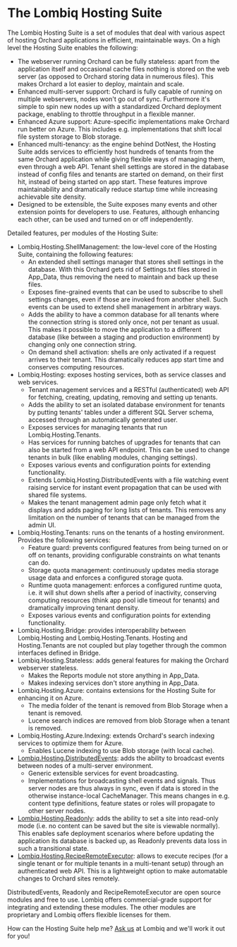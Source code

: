 # The Lombiq Hosting Suite



The Lombiq Hosting Suite is a set of  modules that deal with various aspect of hosting Orchard applications in efficient, maintainable ways. On a high level the Hosting Suite enables the following:

- The webserver running Orchard can be fully  stateless: apart from the application itself and occasional cache files  nothing is stored on the web server (as opposed to Orchard storing data  in numerous files). This makes Orchard a lot easier to deploy, maintain  and scale.
- Enhanced multi-server support: Orchard is fully  capable of running on multiple webservers, nodes won't go out of sync.  Furthermore it's simple to spin new nodes up with a standardized Orchard deployment package, enabling to throttle throughput in a flexible  manner.
- Enhanced Azure support: Azure-specific implementations  make Orchard run better on Azure. This includes e.g. implementations  that shift local file system storage to Blob storage.
- Enhanced  multi-tenancy: as the engine behind DotNest, the Hosting Suite adds  services to efficiently host hundreds of tenants from the same Orchard  application while giving flexible ways of managing them, even through a  web API. Tenant shell settings are stored in the database instead of  config files and tenants are started on demand, on their first hit,  instead of being started on app start. These features improve  maintainability and dramatically reduce startup time while increasing  achievable site density.
- Designed to be extensible, the Suite  exposes many events and other extension points for developers to use.  Features, although enhancing each other, can be used and turned on or  off independently.

Detailed features, per modules of the Hosting Suite:

- Lombiq.Hosting.ShellManagement: the low-level core of the Hosting Suite, containing the following features:
    - An extended shell settings manager that stores shell settings in the  database. With this Orchard gets rid of Settings.txt files stored in  App_Data, thus removing the need to maintain and back up these files.
    - Exposes fine-grained events that can be used to subscribe to shell settings  changes, even if those are invoked from another shell. Such events can  be used to extend shell management in arbitrary ways.
    - Adds the  ability to have a common database for all tenants where the connection  string is stored only once, not per tenant as usual. This makes it  possible to move the application to a different database (like between a staging and production environment) by changing only one connection  string.
    - On demand shell activation: shells are only activated if a request arrives to their tenant. This dramatically reduces app start  time and conserves computing resources.
- Lombiq.Hosting: exposes hosting services, both as service classes and web services.
    - Tenant management services and a RESTful (authenticated) web API for fetching, creating, updating, removing and setting up tenants.
    - Adds the  ability to set an isolated database environment for tenants by putting  tenants' tables under a different SQL Server schema, accessed through an automatically generated user.
    - Exposes services for managing tenants that run Lombiq.Hosting.Tenants.
    - Has services for running batches of upgrades for tenants that can also be  started from a web API endpoint. This can be used to change tenants in  bulk (like enabling modules, changing settings).
    - Exposes various events and configuration points for extending functionality.
    - Extends Lombiq.Hosting.DistributedEvents with a file watching event raising  service for instant event propagation that can be used with shared file  systems.
    - Makes the tenant management admin page only fetch what  it displays and adds paging for long lists of tenants. This removes any  limitation on the number of tenants that can be managed from the admin  UI.
- Lombiq.Hosting.Tenants: runs on the tenants of a hosting environment. Provides the following services:
    - Feature guard: prevents configured features from being turned on or off on  tenants, providing configurable constraints on what tenants can do.
    - Storage quota management: continuously updates media storage usage data and enforces a configured storage quota.
    - Runtime quota management: enforces a configured runtime quota, i.e. it will  shut down shells after a period of inactivity, conserving computing  resources (think app pool idle timeout for tenants) and dramatically  improving tenant density.
    - Exposes various events and configuration points for extending functionality.
- Lombiq.Hosting.Bridge: provides interoperability between Lombiq.Hosting and  Lombiq.Hosting.Tenants. Hosting and Hosting.Tenants are not coupled but  play together through the common interfaces defined in Bridge.
- Lombiq.Hosting.Stateless: adds general features for making the Orchard webserver stateless.
    - Makes the Reports module not store anything in App_Data.
    - Makes indexing services don't store anything in App_Data.
- Lombiq.Hosting.Azure: contains extensions for the Hosting Suite for enhancing it on Azure.
    - The media folder of the tenant is removed from Blob Storage when a tenant is removed.
    - Lucene search indices are removed from blob Storage when a tenant is removed.
- Lombiq.Hosting.Azure.Indexing: extends Orchard's search indexing services to optimize them for Azure.
    - Enables Lucene indexing to use Blob storage (with local cache).
- [Lombiq.Hosting.DistributedEvents](https://orcharddistributedevents.codeplex.com/): adds the ability to broadcast events between nodes of a multi-server environment.
    - Generic extensible services for event broadcasting.
    - Implementations for broadcasting shell events and signals. Thus server nodes are thus  always in sync, even if data is stored in the otherwise instance-local  CacheManager. This means changes in e.g. content type definitions,  feature states or roles will propagate to other server nodes.
- [Lombiq.Hosting.Readonly](http://orchardreadonly.codeplex.com/): adds the ability to set a site into read-only mode (i.e. no content can be saved but the site is viewable normally). This enables safe  deployment scenarios where before updating the application its database  is backed up, as Readonly prevents data loss in such a transitional  state.
- [Lombiq.Hosting.RecipeRemoteExecutor](http://reciperemoteexecutor.codeplex.com/): allows to execute recipes (for a single tenant or for multiple tenants  in a multi-tenant setup) through an authenticated web API. This is a  lightweight option to make automatable changes to Orchard sites  remotely.

DistributedEvents, Readonly and  RecipeRemoteExecutor are open source modules and free to use. Lombiq  offers commercial-grade support for integrating and extending these  modules. The other modules are proprietary and Lombiq offers flexible  licenses for them.

How can the Hosting Suite help me? [Ask us](http://lombiq.com/contact-us) at Lombiq and we'll work it out for you!